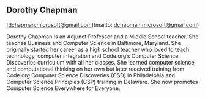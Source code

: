 ## Dorothy Chapman[dchapman.microsoft@gmail.com](mailto: dchapman.microsoft@gmail.com)Dorothy Chapman is an Adjunct Professor and a Middle School teacher.  She teaches Business and Computer Science in Baltimore, Maryland.  She originally started her career as a high school teacher who loved to teach technology, computer integration and Code.org’s Computer Science Discoveries curriculum with all her classes.  She learned computer science and computational thinking on her own but later received training from Code.org Computer Science Discoveries (CSD) in Philadelphia and Computer Science Principles (CSP) training in Delaware.  She now promotes Computer Science Everywhere for Everyone.